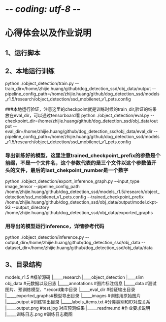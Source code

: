 # -*- coding: utf-8 -*-

# 心得体会以及作业说明
## 1、运行脚本
## 2、本地运行训练
python ./object_detection/train.py --train_dir=/home/zhijie.huang/github/dog_detection_ssd/obj_data/output --pipeline_config_path=/home/zhijie.huang/github/dog_detection_ssd/models_r1.5/research/object_detection/ssd_mobilenet_v1_pets.config

###本地运行验证，注意这里的checkpoint就是训练时候的train_dir,验证的结果放在eval_dir，可以通过tensorboard看
python ./object_detection/eval.py --checkpoint_dir=/home/zhijie.huang/github/dog_detection_ssd/obj_data/output --eval_dir=/home/zhijie.huang/github/dog_detection_ssd/obj_data/eval_dir --pipeline_config_path=/home/zhijie.huang/github/dog_detection_ssd/models_r1.5/research/object_detection/ssd_mobilenet_v1_pets.config

### 导出训练好的模型，这里注意trained_checkpoint_prefix的参数是个前缀，不是一个文件名，这个参数代表的是三个文件以这个参数值开头的文件，最后的last_chekpoint_number是一个数字
python ./object_detection/export_inference_graph.py --input_type image_tensor --pipeline_config_path /home/zhijie.huang/github/dog_detection_ssd/models_r1.5/research/object_detection/ssd_mobilenet_v1_pets.config --trained_checkpoint_prefix /home/zhijie.huang/github/dog_detection_ssd/obj_data/output/model.ckpt-93 --output_directory /home/zhijie.huang/github/dog_detection_ssd/obj_data/exported_graphs

### 用导出的模型运行inference，详情参考代码
python ./object_detection/inference.py --output_dir=/home/zhijie.huang/github/dog_detection_ssd/obj_data --dataset_dir=/home/zhijie.huang/github/dog_detection_ssd/obj_data/data

## 3、目录结构

models_r1.5   #框架源码
    |_____research
            |____object_detection
            |____slim
obj_data       #元数据以及日志
    |_____annotations    #图片标注信息
    |_____data           #测试图片、预训练模型、*.record集中目录
    |_____eval_dir       #验证输出目录
    |_____exported_graphs#模型导出目录
    |_____images         #训练用原始图片
    |_____output         #训练输出目录
    |_____labels_items.txt #分类类别和ID对应关系
    |_____output.png     #test.jpg 对应预测结果
    |_____readme.md      #作业要求说明
    |_____训练日志.png     #训练日志截图
    